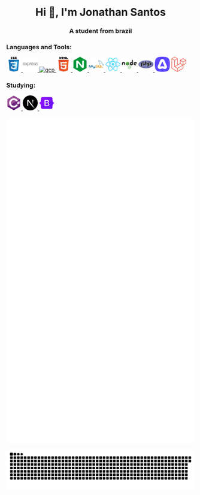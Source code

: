<h1 align="center">Hi 👋, I'm Jonathan Santos</h1>
<h3 align="center">A student from brazil</h3>
<h3 align="left">Languages and Tools:</h3>
<p align="left"><a href="https://www.w3schools.com/css/" target="_blank"> <img src="https://raw.githubusercontent.com/devicons/devicon/master/icons/css3/css3-original-wordmark.svg" alt="css3" width="40" height="40"/> </a><a href="https://expressjs.com" target="_blank"> <img src="https://raw.githubusercontent.com/devicons/devicon/master/icons/express/express-original-wordmark.svg" alt="express" width="40" height="40"/> </a> <a href="https://tailwindcss.com" target="_blank"> </a> <a href="https://cloud.google.com" target="_blank"> <img src="https://www.vectorlogo.zone/logos/google_cloud/google_cloud-icon.svg" alt="gcp" width="40" height="40"/> </a> <a href="https://www.w3.org/html/" target="_blank"> <img src="https://raw.githubusercontent.com/devicons/devicon/master/icons/html5/html5-original-wordmark.svg" alt="html5" width="40" height="40"/> </a><a href="https://developer.mozilla.org/en-US/docs/Web/JavaScript" target="_blank"><a href="https://www.nginx.com" target="_blank"> <img src="https://raw.githubusercontent.com/devicons/devicon/master/icons/nginx/nginx-original.svg" alt="nginx" width="40" height="40"/> </a> <a href="https://nodejs.org" target="_blank">
   <a href="https://www.mysql.com/" target="_blank"> <img src="https://raw.githubusercontent.com/devicons/devicon/master/icons/mysql/mysql-original-wordmark.svg" alt="mysql" width="40" height="40"/> </a>  <a href="https://reactnative.dev" target="_blank"> <img src="https://github.com/devicons/devicon/blob/master/icons/react/react-original.svg" alt="nginx" width="40" height="40"/> </a> <a href="https://nodejs.org" target="_blank"><img src="https://raw.githubusercontent.com/devicons/devicon/master/icons/nodejs/nodejs-original-wordmark.svg" alt="nodejs" width="40" height="40"/></a><a href="https://www.php.net" target="_blank"> <img src="https://raw.githubusercontent.com/devicons/devicon/master/icons/php/php-original.svg" alt="php" width="40" height="40"/> </a><a href="https://adonisjs.com" target="_blank"> <img src="https://raw.githubusercontent.com/devicons/devicon/master/icons/adonisjs/adonisjs-original.svg" alt="adonisjs" width="40" height="40"/></a> <a href="https://laravel.com" target="_blank"> <img src="https://github.com/devicons/devicon/blob/master/icons/laravel/laravel-original.svg" alt="adonisjs" width="40" height="40"/> </a></a>
   </a></p>
   
   <h3 align="left">Studying:</h3>
   <p align="left"> <a href="https://learn.microsoft.com/pt-br/dotnet/csharp/"> <img src="https://github.com/devicons/devicon/blob/master/icons/csharp/csharp-original.svg" alt="c#" width="40" height="40"/> </a>  <a href="https://nextjs.org" target="_blank"> <img src="https://github.com/devicons/devicon/blob/master/icons/nextjs/nextjs-original.svg" alt="nextjs" width="40" height="40"/> </a>
    <a href="https://getbootstrap.com/" target="_blank"> <img src="https://github.com/devicons/devicon/blob/master/icons/bootstrap/bootstrap-original.svg" alt="mysql" width="40" height="40"/> </a></p>

<p><img align="center" src="https://github.com/Thunderte/github-stats/blob/actions_branch/generated_images/languages.svg" alt="langs1" /><img align="center" src="https://github.com/Thunderte/github-stats/blob/actions_branch/generated_images/overview.svg" alt="overview" /></p>
<img align="center" src="https://github.com/Thunderte/github-stats/blob/actions_branch/generated_images/github-snake.svg"/>

